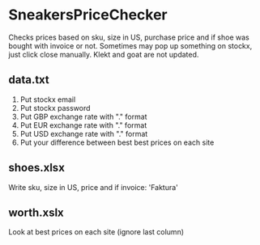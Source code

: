 # SneakersPriceChecker
Checks prices based on sku, size in US, purchase price and if shoe was bought with invoice or not. Sometimes may pop up something on stockx, just click close manually. Klekt and goat are not updated.

## data.txt
1. Put stockx email
2. Put stockx password
3. Put GBP exchange rate with "." format
4. Put EUR exchange rate with "." format
5. Put USD exchange rate with "." format
6. Put your difference between best best prices on each site

## shoes.xlsx
Write sku, size in US, price and if invoice: 'Faktura'

## worth.xslx
Look at best prices on each site (ignore last column)

